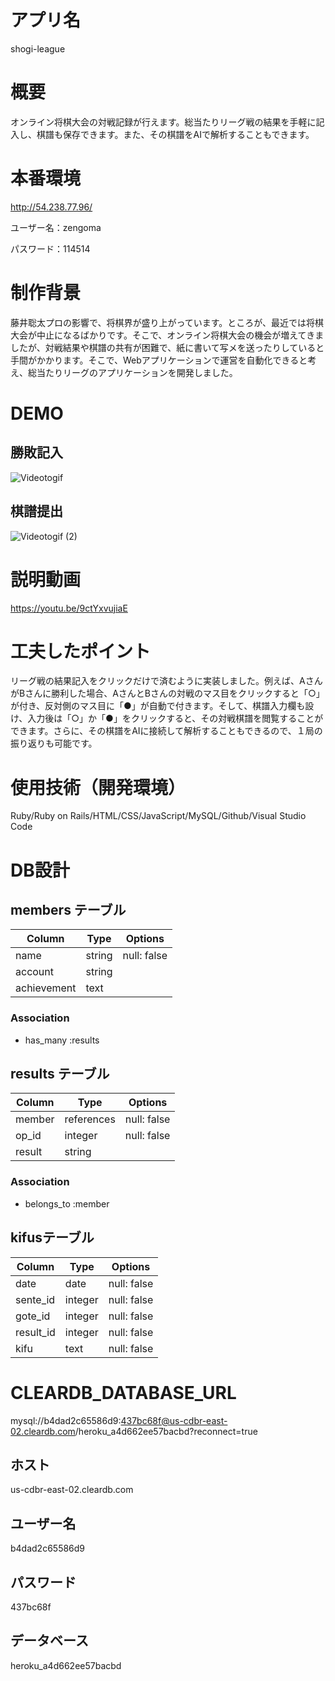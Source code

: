 # アプリ名
shogi-league

# 概要
<p>オンライン将棋大会の対戦記録が行えます。総当たりリーグ戦の結果を手軽に記入し、棋譜も保存できます。また、その棋譜をAIで解析することもできます。</p>

# 本番環境
http://54.238.77.96/
<p>ユーザー名：zengoma</p>
<p>パスワード：114514</p>

# 制作背景
<p>藤井聡太プロの影響で、将棋界が盛り上がっています。ところが、最近では将棋大会が中止になるばかりです。そこで、オンライン将棋大会の機会が増えてきましたが、対戦結果や棋譜の共有が困難で、紙に書いて写メを送ったりしていると手間がかかります。そこで、Webアプリケーションで運営を自動化できると考え、総当たりリーグのアプリケーションを開発しました。</p>

# DEMO
## 勝敗記入
![Videotogif](https://user-images.githubusercontent.com/69504629/96793385-3e8b3780-1437-11eb-83a0-7892946e01b3.gif)
## 棋譜提出
![Videotogif (2)](https://user-images.githubusercontent.com/69504629/97051907-04e33980-15bb-11eb-8bf2-7e9f397894ea.gif)

# 説明動画
https://youtu.be/9ctYxvujiaE

# 工夫したポイント
<p>リーグ戦の結果記入をクリックだけで済むように実装しました。例えば、AさんがBさんに勝利した場合、AさんとBさんの対戦のマス目をクリックすると「○」が付き、反対側のマス目に「●」が自動で付きます。そして、棋譜入力欄も設け、入力後は「○」か「●」をクリックすると、その対戦棋譜を閲覧することができます。さらに、その棋譜をAIに接続して解析することもできるので、１局の振り返りも可能です。</p>

# 使用技術（開発環境）
Ruby/Ruby on Rails/HTML/CSS/JavaScript/MySQL/Github/Visual Studio Code

# DB設計
## members テーブル

| Column      | Type   | Options     |
| ----------- | ------ | ----------- |
| name        | string | null: false |
| account     | string |             |
| achievement | text   |             |


### Association

- has_many :results

## results テーブル

| Column | Type       | Options     |
| ------ | ---------- | ----------- |
| member | references | null: false |
| op_id  | integer    | null: false |
| result | string     |             |

### Association

- belongs_to :member

## kifusテーブル

| Column    | Type    | Options     |
| --------- | ------- | ----------- |
| date      | date    | null: false |
| sente_id  | integer | null: false |
| gote_id   | integer | null: false |
| result_id | integer | null: false |
| kifu      | text    | null: false |

# CLEARDB_DATABASE_URL
mysql://b4dad2c65586d9:437bc68f@us-cdbr-east-02.cleardb.com/heroku_a4d662ee57bacbd?reconnect=true

## ホスト
us-cdbr-east-02.cleardb.com

## ユーザー名
b4dad2c65586d9

## パスワード
437bc68f

## データベース
heroku_a4d662ee57bacbd

<!-- <%# 11人 %>
<td id="op_<%= i + 1 %>_1" data-id="<%= (i * 11) + 1 %>_<%= (11 * (i * 11 + 1)) - (121 * i + (10 - i)) %>"><%= Result.find((i * 11) + 1).result %></td>
<td id="op_<%= i + 1 %>_2" data-id="<%= (i * 11) + 2 %>_<%= (11 * (i * 11 + 2)) - (121 * i + (10 - i)) %>"><%= Result.find((i * 11) + 2).result %></td>
<td id="op_<%= i + 1 %>_3" data-id="<%= (i * 11) + 3 %>_<%= (11 * (i * 11 + 3)) - (121 * i + (10 - i)) %>"><%= Result.find((i * 11) + 3).result %></td>
<td id="op_<%= i + 1 %>_4" data-id="<%= (i * 11) + 4 %>_<%= (11 * (i * 11 + 4)) - (121 * i + (10 - i)) %>"><%= Result.find((i * 11) + 4).result %></td>
<td id="op_<%= i + 1 %>_5" data-id="<%= (i * 11) + 5 %>_<%= (11 * (i * 11 + 5)) - (121 * i + (10 - i)) %>"><%= Result.find((i * 11) + 5).result %></td>
<td id="op_<%= i + 1 %>_6" data-id="<%= (i * 11) + 6 %>_<%= (11 * (i * 11 + 6)) - (121 * i + (10 - i)) %>"><%= Result.find((i * 11) + 6).result %></td>
<td id="op_<%= i + 1 %>_7" data-id="<%= (i * 11) + 7 %>_<%= (11 * (i * 11 + 7)) - (121 * i + (10 - i)) %>"><%= Result.find((i * 11) + 7).result %></td>
<td id="op_<%= i + 1 %>_8" data-id="<%= (i * 11) + 8 %>_<%= (11 * (i * 11 + 8)) - (121 * i + (10 - i)) %>"><%= Result.find((i * 11) + 8).result %></td>
<td id="op_<%= i + 1 %>_9" data-id="<%= (i * 11) + 9 %>_<%= (11 * (i * 11 + 9)) - (121 * i + (10 - i)) %>"><%= Result.find((i * 11) + 9).result %></td>
<td id="op_<%= i + 1 %>_10" data-id="<%= (i * 11) + 10 %>_<%= (11 * (i * 11 + 10)) - (121 * i + (10 - i)) %>"><%= Result.find((i * 11) + 10).result %></td>
<td id="op_<%= i + 1 %>_11" data-id="<%= (i * 11) + 11 %>_<%= (11 * (i * 11 + 11)) - (121 * i + (10 - i)) %>"><%= Result.find((i * 11) + 11).result %></td> -->

<!-- <%# 13人 %>
<td id="op_<%= i + 1 %>_1" data-id="<%= (i * 13) + 1 %>_<%= (13 * (i * 13 + 1)) - (169 * i + (12 - i)) %>"><%= Result.find((i * 13) + 1).result %></td>
<td id="op_<%= i + 1 %>_2" data-id="<%= (i * 13) + 2 %>_<%= (13 * (i * 13 + 2)) - (169 * i + (12 - i)) %>"><%= Result.find((i * 13) + 2).result %></td>
<td id="op_<%= i + 1 %>_3" data-id="<%= (i * 13) + 3 %>_<%= (13 * (i * 13 + 3)) - (169 * i + (12 - i)) %>"><%= Result.find((i * 13) + 3).result %></td>
<td id="op_<%= i + 1 %>_4" data-id="<%= (i * 13) + 4 %>_<%= (13 * (i * 13 + 4)) - (169 * i + (12 - i)) %>"><%= Result.find((i * 13) + 4).result %></td>
<td id="op_<%= i + 1 %>_5" data-id="<%= (i * 13) + 5 %>_<%= (13 * (i * 13 + 5)) - (169 * i + (12 - i)) %>"><%= Result.find((i * 13) + 5).result %></td>
<td id="op_<%= i + 1 %>_6" data-id="<%= (i * 13) + 6 %>_<%= (13 * (i * 13 + 6)) - (169 * i + (12 - i)) %>"><%= Result.find((i * 13) + 6).result %></td>
<td id="op_<%= i + 1 %>_7" data-id="<%= (i * 13) + 7 %>_<%= (13 * (i * 13 + 7)) - (169 * i + (12 - i)) %>"><%= Result.find((i * 13) + 7).result %></td>
<td id="op_<%= i + 1 %>_8" data-id="<%= (i * 13) + 8 %>_<%= (13 * (i * 13 + 8)) - (169 * i + (12 - i)) %>"><%= Result.find((i * 13) + 8).result %></td>
<td id="op_<%= i + 1 %>_9" data-id="<%= (i * 13) + 9 %>_<%= (13 * (i * 13 + 9)) - (169 * i + (12 - i)) %>"><%= Result.find((i * 13) + 9).result %></td>
<td id="op_<%= i + 1 %>_10" data-id="<%= (i * 13) + 10 %>_<%= (13 * (i * 13 + 10)) - (169 * i + (12 - i)) %>"><%= Result.find((i * 13) + 10).result %></td>
<td id="op_<%= i + 1 %>_11" data-id="<%= (i * 13) + 11 %>_<%= (13 * (i * 13 + 11)) - (169 * i + (12 - i)) %>"><%= Result.find((i * 13) + 11).result %></td>
<td id="op_<%= i + 1 %>_12" data-id="<%= (i * 13) + 12 %>_<%= (13 * (i * 13 + 12)) - (169 * i + (12 - i)) %>"><%= Result.find((i * 13) + 12).result %></td>
<td id="op_<%= i + 1 %>_13" data-id="<%= (i * 13) + 13 %>_<%= (13 * (i * 13 + 13)) - (169 * i + (12 - i)) %>"><%= Result.find((i * 13) + 13).result %></td> -->